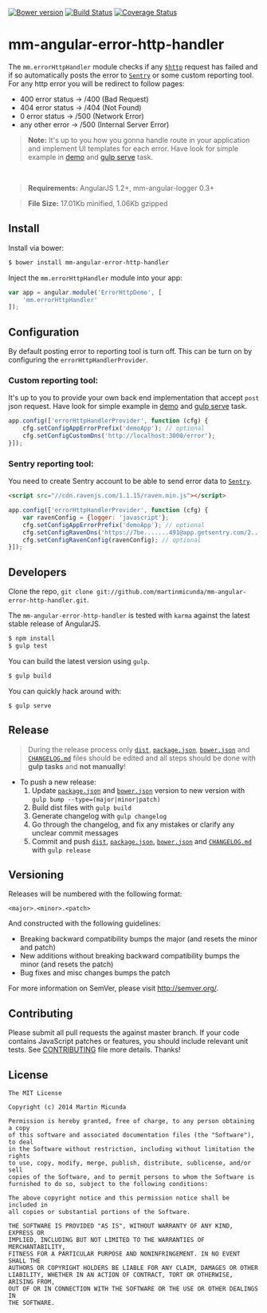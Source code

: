 [![Bower version](https://badge.fury.io/bo/mm-angular-error-http-handler.svg)](http://badge.fury.io/bo/mm-angular-error-http-handler) [![Build Status](https://secure.travis-ci.org/martinmicunda/mm-angular-error-http-handler.png)](http://travis-ci.org/martinmicunda/mm-angular-error-http-handler) [![Coverage Status](https://coveralls.io/repos/martinmicunda/mm-angular-error-http-handler/badge.png?branch=master)](https://coveralls.io/r/martinmicunda/mm-angular-error-http-handler?branch=master)

 mm-angular-error-http-handler
===================

The `mm.errorHttpHandler` module checks if any [`$http`](https://docs.angularjs.org/api/ng/service/$http) request has failed and if so automatically posts the error to [`Sentry`](https://getsentry.com/) or some custom reporting tool. For any http error you will be redirect to follow pages:

- 400 error status -> /400 (Bad Request)
- 404 error status -> /404 (Not Found)
- 0 error status   -> /500 (Network Error)
- any other error  -> /500 (Internal Server Error)

> **Note:** It's up to you how you gonna handle route in your application and implement UI templates for each error. Have look for simple example in [demo](demo/index.html) and [gulp serve](https://github.com/martinmicunda/mm-angular-error-http-handler/blob/master/gulpfile.js#L243) task.

<br/>

> **Requirements:** AngularJS 1.2+, mm-angular-logger 0.3+ 

> **File Size:** 17.01Kb minified, 1.06Kb gzipped

## Install

Install via bower:
```bash
$ bower install mm-angular-error-http-handler
```

Inject the `mm.errorHttpHandler` module into your app:
```js
var app = angular.module('ErrorHttpDemo', [
    'mm.errorHttpHandler'
]);
```

## Configuration
By default posting error to reporting tool is turn off. This can be turn on by configuring the `errorHttpHandlerProvider`.

### Custom reporting tool:
It's up to you to provide your own back end implementation that accept `post` json request. Have look for simple example in [demo](demo/index.html) and [gulp serve](https://github.com/martinmicunda/mm-angular-error-http-handler/blob/master/gulpfile.js#L243) task.

```js
app.config(['errorHttpHandlerProvider', function (cfg) {
    cfg.setConfigAppErrorPrefix('demoApp'); // optional
    cfg.setConfigCustomDns('http://localhost:3000/error');
}]);
```

### Sentry reporting tool:
You need to create Sentry account to be able to send error data to [`Sentry`](https://getsentry.com/).

```html
<script src="//cdn.ravenjs.com/1.1.15/raven.min.js"></script>
```
```js
app.config(['errorHttpHandlerProvider', function (cfg) {
    var ravenConfig = {logger: 'javascript'};
    cfg.setConfigAppErrorPrefix('demoApp'); // optional
    cfg.setConfigRavenDns('https://7be.......491@app.getsentry.com/2...2');
    cfg.setConfigRavenConfig(ravenConfig); // optional
}]);
```

## Developers
Clone the repo, `git clone git://github.com/martinmicunda/mm-angular-error-http-handler.git`. 

The `mm-angular-error-http-handler` is tested with `karma` against the latest stable release of AngularJS.

```bash
$ npm install
$ gulp test
```
You can build the latest version using `gulp`.
```bash
$ gulp build
```
You can quickly hack around with:
```
$ gulp serve
```

## Release

> During the release process only [`dist`](dist), [`package.json`](package.json), [`bower.json`](bower.json) and [`CHANGELOG.md`](CHANGELOG.md) files should be edited and all steps should be done with **gulp tasks** and **not manually**!

- To push a new release:
  1. Update [`package.json`](package.json) and [`bower.json`](bower.json) version to new version with `gulp bump --type=(major|minor|patch)` 
  2. Build dist files with `gulp build`
  3. Generate changelog with `gulp changelog`
  4. Go through the changelog, and fix any mistakes or clarify any unclear commit messages
  5. Commit and push [`dist`](dist/), [`package.json`](package.json), [`bower.json`](bower.json) and [`CHANGELOG.md`](CHANGELOG.md) with `gulp release` 

## Versioning

Releases will be numbered with the following format:

`<major>.<minor>.<patch>`

And constructed with the following guidelines:

* Breaking backward compatibility bumps the major (and resets the minor and patch)
* New additions without breaking backward compatibility bumps the minor (and resets the patch)
* Bug fixes and misc changes bumps the patch

For more information on SemVer, please visit <http://semver.org/>.

## Contributing
Please submit all pull requests the against master branch. If your code contains JavaScript patches or features, you should include relevant unit tests. See [CONTRIBUTING](CONTRIBUTING.md) file more details. Thanks!

## License

    The MIT License
    
    Copyright (c) 2014 Martin Micunda  

    Permission is hereby granted, free of charge, to any person obtaining a copy
    of this software and associated documentation files (the "Software"), to deal
    in the Software without restriction, including without limitation the rights
    to use, copy, modify, merge, publish, distribute, sublicense, and/or sell
    copies of the Software, and to permit persons to whom the Software is
    furnished to do so, subject to the following conditions:
    
    The above copyright notice and this permission notice shall be included in
    all copies or substantial portions of the Software.
    
    THE SOFTWARE IS PROVIDED "AS IS", WITHOUT WARRANTY OF ANY KIND, EXPRESS OR
    IMPLIED, INCLUDING BUT NOT LIMITED TO THE WARRANTIES OF MERCHANTABILITY,
    FITNESS FOR A PARTICULAR PURPOSE AND NONINFRINGEMENT. IN NO EVENT SHALL THE
    AUTHORS OR COPYRIGHT HOLDERS BE LIABLE FOR ANY CLAIM, DAMAGES OR OTHER
    LIABILITY, WHETHER IN AN ACTION OF CONTRACT, TORT OR OTHERWISE, ARISING FROM,
    OUT OF OR IN CONNECTION WITH THE SOFTWARE OR THE USE OR OTHER DEALINGS IN
    THE SOFTWARE.
